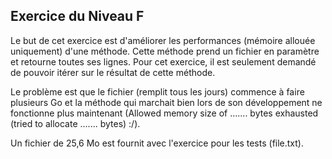 ## Exercice du Niveau F

Le but de cet exercice est d'améliorer les performances (mémoire allouée uniquement) d'une méthode.
Cette méthode prend un fichier en paramètre et retourne toutes ses lignes.
Pour cet exercice, il est seulement demandé de pouvoir itérer sur le résultat de cette méthode.

Le problème est que le fichier (remplit tous les jours) commence à faire plusieurs Go et la méthode qui marchait bien
lors de son développement ne fonctionne plus maintenant (Allowed memory size of ....... bytes exhausted (tried to allocate ....... bytes) :/).

Un fichier de 25,6 Mo est fournit avec l'exercice pour les tests (file.txt).
